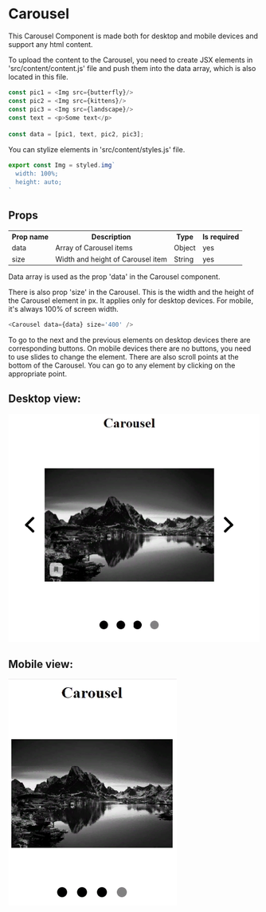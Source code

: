 # Carousel

This Carousel Component is made both for desktop and mobile devices and support any html content.

To upload the content to the Carousel, you need to create JSX elements in 'src/content/content.js'
file and push them into the data array, which is also located in this file.

```js
const pic1 = <Img src={butterfly}/>
const pic2 = <Img src={kittens}/>
const pic3 = <Img src={landscape}/>
const text = <p>Some text</p>

const data = [pic1, text, pic2, pic3];
```

You can stylize elements in 'src/content/styles.js' file.

```js
export const Img = styled.img`
  width: 100%;
  height: auto;
`
```
## Props
<table>
    <tr>
        <th>Prop name</th>
        <th>Description</th>
        <th>Type</th>
        <th>Is required</th>
    </tr>
    <tr>
        <td>data</td>
        <td>Array of Carousel items</td>
        <td>Object</td>
        <td>yes</td>
    </tr>
    <tr>
        <td>size</td>
        <td>Width and height of Carousel item</td>
        <td>String</td>
        <td>yes</td>
    </tr>
  </table>

Data array is used as the prop 'data' in the Carousel component.

There is also prop 'size' in the Carousel. This is the width and the height of the Carousel
element in px. It applies only for desktop devices. For mobile, it's always 100% of screen width.

```js
<Carousel data={data} size='400' />
```

To go to the next and the previous elements on desktop devices there are corresponding buttons.
On mobile devices there are no buttons, you need to use slides to change the element.
There are also scroll points at the bottom of the Carousel. You can go to any element by clicking
on the appropriate point.

## Desktop view:

![](screenshots/desktop.png)


## Mobile view:

![](screenshots/mobile.png)











